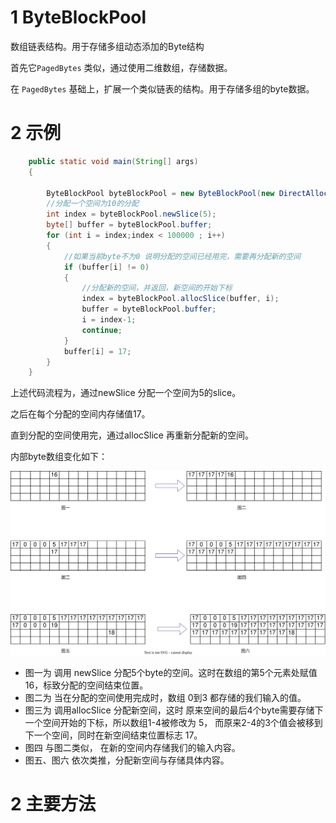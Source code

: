 # 1 ByteBlockPool

数组链表结构。用于存储多组动态添加的Byte结构

首先它`PagedBytes` 类似，通过使用二维数组，存储数据。

在 `PagedBytes` 基础上，扩展一个类似链表的结构。用于存储多组的byte数据。



# 2 示例

```java
    public static void main(String[] args)
    {

        ByteBlockPool byteBlockPool = new ByteBlockPool(new DirectAllocator());
        //分配一个空间为10的分配
        int index = byteBlockPool.newSlice(5);
        byte[] buffer = byteBlockPool.buffer;
        for (int i = index;index < 100000 ; i++)
        {
            //如果当前byte不为0 说明分配的空间已经用完，需要再分配新的空间
            if (buffer[i] != 0)
            {
                //分配新的空间，并返回，新空间的开始下标
                index = byteBlockPool.allocSlice(buffer, i);
                buffer = byteBlockPool.buffer;
                i = index-1;
                continue;
            }
            buffer[i] = 17;
        }
    }
```

上述代码流程为，通过newSlice 分配一个空间为5的slice。 

之后在每个分配的空间内存储值17。

直到分配的空间使用完，通过allocSlice 再重新分配新的空间。



内部byte数组变化如下：





![ByteBlocPool](ByteBlocPool.svg)



- 图一为 调用 newSlice 分配5个byte的空间。这时在数组的第5个元素处赋值16，标致分配的空间结束位置。
- 图二为 当在分配的空间使用完成时，数组 0到3 都存储的我们输入的值。
- 图三为 调用allocSlice 分配新空间，这时 原来空间的最后4个byte需要存储下一个空间开始的下标，所以数组1-4被修改为 5， 而原来2-4的3个值会被移到下一个空间，同时在新空间结束位置标志 17。
- 图四 与图二类似， 在新的空间内存储我们的输入内容。
- 图五、图六 依次类推，分配新空间与存储具体内容。



# 2 主要方法
